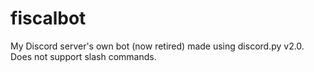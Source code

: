 # fiscalbot
My Discord server's own bot (now retired) made using discord.py v2.0. Does not support slash commands.
